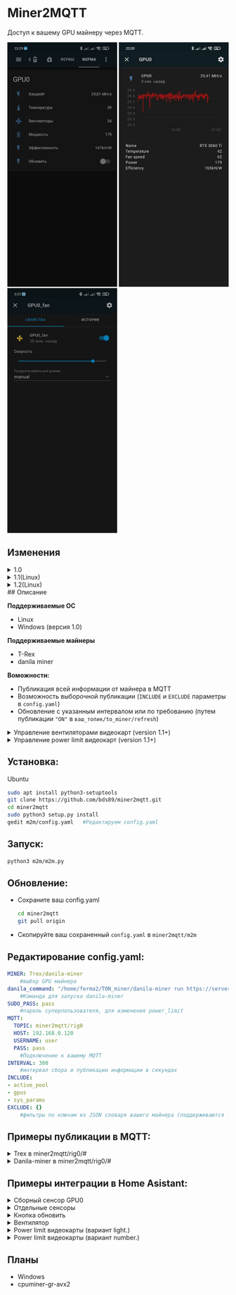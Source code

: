 # Miner2MQTT

Доступ к вашему GPU майнеру через MQTT.

<img src="screenshots/ha.jpg" width="250"> <img src="screenshots/ha_t.jpg" width="250"> <img src="screenshots/ha_fan.jpeg" width="250">

## Изменения

<details>
  <summary>1.0</summary>

- EXE файл для Windows
</details>
<details>
  <summary>1.1(Linux)</summary>

- Управление вентиляторами видеокарт (Linux)

- Упраление power limit видеокарт (требуется SU) (Linux)
</details>
<details>
  <summary>1.2(Linux)</summary>

- Поддержка `danila miner` для майнинга `TON`. (Майнер запускается m2m.py, поэтому необходимо прописать команду для запуска в `config.yaml`. Хэшрейт для нескольких видеокарт будет одинаковым(общим))

- Вывод дополнительных системных параметров: `USED_RAM`, `CPU_temp`, `CPU_freq`, `CPU_FAN`. (если использовали параметр `INCLUDE` в `config.yaml`, необходимо в него добавить: `sys_params`)

- Исправление работы регулировки вентиляторов видекарт с двумя и тремя вентиляторами. (Для видеокарт с одним вентилятором возможны проблемы, не на чем протестировать)
</details>
## Описание

**Поддерживаемые ОС**

- Linux
- Windows (версия 1.0)

**Поддерживаемые майнеры**

- T-Rex
- danila miner

**Воможности:**
- Публикация всей информации от майнера в MQTT
- Возможность выборочной публикации (`INCLUDE` и `EXCLUDE` параметры в `config.yaml`)
- Обновление с указанным интервалом или по требованию (путем публикации `"ON"` в `ваш_топик/to_miner/refresh`)
<details>
  <summary>Управление вентиляторами видеокарт (version 1.1+)</summary>

- Изменение скорости: публикация значения в процентах в топик `ваш_топик/to_miner/<GPU_number>/fan_speed`, топик с текущими значениями в процентах `ваш_топик/from_miner/<GPU_number>/fan_speed`. 
- Включение вентилятора: публикация значения `ON` в топик `ваш_топик/to_miner/<GPU_number>/fan_state`, топик с текущим состоянием `ваш_топик/from_miner/<GPU_number>/fan_state`.
- Изменение режима auto/manual: публикация значения `auto` / `manual`в топик `ваш_топик/to_miner/<GPU_number>/fan_mode`, топик с текущим режимом `ваш_топик/from_miner/<GPU_number>/fan_mode`.
</details>
<details>
  <summary>Управление power limit видеокарт (version 1.1+)</summary>

- Изменение power limit: публикация значения в процентах в топик `ваш_топик/to_miner/<GPU_number>/power_limit`, топик с текущими значениями в процентах `ваш_топик/from_miner/<GPU_number>/power_limit`. 
- Для изменения power limit требуются права SU, необходимо либо вписать `SUDO_PASS` в `config.yaml` либо запускать `m2m.py` с правами sudo.
</details>


## Установка:

  <summary>Ubuntu </summary>
  
  ```bash
  sudo apt install python3-setuptools
  git clone https://github.com/bds89/miner2mqtt.git
  cd miner2mqtt
  sudo python3 setup.py install   
  gedit m2m/config.yaml   #Редактируем config.yaml
  ```

## Запуск:
  ```bash
  python3 m2m/m2m.py
  ```

## Обновление:
- Сохраните ваш config.yaml
  ```bash
  cd miner2mqtt
  git pull origin
  ```
- Скопируйте ваш сохраненный `config.yaml` в `miner2mqtt/m2m`
  
## Редактирование config.yaml:
```yaml
MINER: Trex/danila-miner
    #выбор GPU майнера
danila_command: "/home/ferma2/TON_miner/danila-miner run https://server1.whalestonpool.com your_walet_adress"
    #Команда для запуска danila-miner
SUDO_PASS: pass
    #пароль суперпользователя, для изменения power_limit
MQTT:
  TOPIC: miner2mqtt/rig0
  HOST: 192.168.0.120
  USERNAME: user
  PASS: pass
    #Подключение к вашему MQTT
INTERVAL: 300
    #интервал сбора и публикации информации в секундах
INCLUDE:
- active_pool
- gpus
- sys_params
EXCLUDE: {}
    #фильтры по ключам из JSON словаря вашего майнера (поддерживаются только ключи первого уровня)
```
## Примеры публикации в MQTT:
<details>
  <summary>Trex в miner2mqtt/rig0/#</summary>

```json
{
  // Number of accepted shares count
  "accepted_count": 6,
  
  // Information about the pool your miner is currently connected to
  "active_pool":
  {
    // Current pool difficulty
    "difficulty": 5,
    
    // Pool latency
    "ping": 97,
    
    // Number of connection attempts in case of connection loss
    "retries": 0,
    
    // Pool connection string
    "url": "stratum+tcp://...",
    
    // Usually your wallet address
    "user": "..."
  },
  
  // Algorithm which was set in config
  "algorithm": "x16r",

  // HTTP API protocol version   
  "api": "1.2",

  // CUDA toolkit version used to built the miner
  "cuda": "9.10",

  // Software description
  "description": "T-Rex NVIDIA GPU miner",
  
  // Current network difficulty
  "difficulty": 31968.245093004043,

  // Total number of GPUs installed in your system
  "gpu_total": 1,
  
  // List of all currently working GPUs in your system with its stats
  "gpus": [{
    // Internal device id, useful for devs
    "device_id": 0,                        

    // Fan blades rotation speed in % of the max speed
    "fan_speed": 66,                       

    // User defined device id in config
    "gpu_user_id": 0,                        

    // Average hashrate per N sec defined in config
    "hashrate": 4529054,                   

    // Average hashrate per day
    "hashrate_day": 5023728,    

    // Average hashrate per hour
    "hashrate_hour": 0,          

    // Average hashrate per minute
    "hashrate_minute": 4671930,    

    // User defined intensity
    "intensity": 21.5,        

    // Current device name.
    "name": "GeForce GTX 1050",

    // Current device temperature.
    "temperature": 80,            

    // Current device vendor.
    "vendor": "Gigabyte", 

    // Device state. Might appear if device reached heat limit. (set by --temperature-limit)
    "disabled":true,                       

    // Device temperature at disable. Might appear if device reached heat limit.
    "disabled_at_temperature": 77,
    
    // Shares stat for the device.
    "shares": {
        "accepted_count": 3,
        "invalid_count": 0,
        "rejected_count": 0,
        "solved_count": 0
    }
  }],
  
  // Total average sum of hashrates for all active devices per N sec defined in config.
  "hashrate": 4529054,                       

  // Total average sum of hashrates for a day.
  "hashrate_day": 5023728,                   

  // Total average sum of hashrates for an hour.
  "hashrate_hour": 0,                        

  // Total average sum of hashrates for a minute.
  "hashrate_minute": 4671930,                

  // Application name
  "name": "t-rex",

  // Operating system
  "os": "linux",

  // This is number of rejected shares count.
  "rejected_count": 0,                       

  // This is number of found blocks.
  "solved_count": 0,                

  // Current time in sec from the beginning of the epoch. (ref: https://www.epochconverter.com)
  "ts": 1537095257,                          

  // Uptime in sec. This shows how long the miner has been running for.
  "uptime": 108,                             

  // Miner version.
  "version": "0.6.5",

  // Information about available update. Appears in case update is available.
  "updates":{                                

    // Url of file archive to download.
    "url": "https://fileurl",          

    // Signature of update pack (md5).
    "md5sum": "md5...",               

    // T-Rex version in update.
    "version": "0.8.0",        

    // Short info about changes in update.
    "notes": "short update info",         

    // Whole info about changes in update.
    "notes_full": "full update info",     

    // Information about current update download.
    "download_status":
    {
      // Total bytes downloaded.
      "downloaded_bytes": 1775165,

      // Total bytes to download.
      "total_bytes": 5245345,

      // Last error if download failed.
      "last_error":"",

      // Time elapsed since first byte downloaded.
      "time_elapsed_sec": 2.887111,

      // Download service state.
      "update_in_progress": true,

      // Download service named state. ("started", "downloading", "finished", "error", "idle")
      "update_state": "downloading",

      // Url of file in operation.
      "url": "https://fileurl"
    },
  "sys_params": {
        "used_ram": 77.9,
        "cpu_temp": 40,
        "cpu_freq": 3300,
        "cpu_fan": 986
  }
}
```
</details>

<details>
  <summary>Danila-miner в miner2mqtt/rig0/#</summary>

```json
{
    "gpus": [
        {
            "hashrate": 1019340000,
            "hashrate_hour": 1019340000,
            "hashrate_minute": 1019340000,
            "name": "NVIDIA GeForce RTX 3060 Ti",
            "power": 156,
            "fan_speed": 40,
            "temperature": 38,
            "efficiency": 6534231,
            "shares": "0"
        }
    ],
    "sys_params": {
        "used_ram": 77.1,
        "cpu_temp": 37,
        "cpu_freq": 3300,
        "cpu_fan": 986
    }
}
```
</details>

## Примеры интеграции в Home Asistant:
<details>
  <summary>Сборный сенсор GPU0</summary>

```yaml
sensor:
  - platform: mqtt
    name: "GPU0"
    state_topic: "miner2mqtt/rig0"
    unit_of_measurement: "MH/s"
    value_template: "{{ (value_json.gpus.0.hashrate_minute/1000000)|round(2) }}"
    device_class: power
    expire_after: 660
    json_attributes_topic: "miner2mqtt/rig0"
    json_attributes_template: >
      { "name": "{{value_json.gpus.0.name}}",
        "temperature": "{{value_json.gpus.0.temperature}}",
        "fan_speed": "{{value_json.gpus.0.fan_speed}}",
        "power": "{{value_json.gpus.0.power}}",
        "efficiency": "{{value_json.gpus.0.efficiency}}" }
```
</details>
<details>
  <summary>Отдельные сенсоры</summary>

```yaml
sensor:
  - platform: mqtt
    name: "GPU0_hash"
    state_topic: "miner2mqtt/rig0"
    unit_of_measurement: "MH/s"
    value_template: "{{ (value_json.gpus.0.hashrate_minute/1000000)|round(2) }}"
    device_class: power
    expire_after: 660
    json_attributes_topic: "miner2mqtt/rig0"

  - platform: mqtt
    name: "GPU0_name"
    state_topic: "miner2mqtt/rig0"
    value_template: "{{value_json.gpus.0.vendor|string + ' '|string + value_json.gpus.0.name|string}}"
    json_attributes_topic: "miner2mqtt/rig0"
    
  - platform: mqtt
    name: "GPU0_temperature"
    state_topic: "miner2mqtt/rig0"
    unit_of_measurement: "°C"
    value_template: "{{value_json.gpus.0.temperature}}"
    expire_after: 660
    json_attributes_topic: "miner2mqtt/rig0"
    
  - platform: mqtt
    name: "GPU0_fan_speed"
    state_topic: "miner2mqtt/rig0"
    unit_of_measurement: "%"
    value_template: "{{value_json.gpus.0.fan_speed}}"
    device_class: power_factor
    expire_after: 660
    json_attributes_topic: "miner2mqtt/rig0"
    
  - platform: mqtt
    name: "GPU0_power"
    state_topic: "miner2mqtt/rig0"
    unit_of_measurement: "kW/h"
    value_template: "{{value_json.gpus.0.power}}"
    device_class: power
    expire_after: 660
    json_attributes_topic: "miner2mqtt/rig0"   
    
  - platform: mqtt
    name: "GPU0_efficiency"
    state_topic: "miner2mqtt/rig0"
    unit_of_measurement: "kH/W"
    value_template: "{{value_json.gpus.0.efficiency.split('kH/W')[0]|int}}"
    device_class: power
    expire_after: 660
    json_attributes_topic: "miner2mqtt/rig0" 
```
</details>
<details>
  <summary>Кнопка обновить</summary>

```yaml
switch:
  - platform: mqtt
    unique_id: m2m_refresh
    name: "m2m_refresh"
    state_topic: "miner2mqtt/rig0/to_miner/refresh"
    command_topic: "miner2mqtt/rig0/to_miner/refresh"
    payload_on: "ON"
    payload_off: "OFF"
    state_on: "ON"
    state_off: "OFF"
```
</details>
<details>
  <summary>Вентилятор</summary>

```yaml
fan:
  - platform: mqtt
    name: "GPU0_fan"
    state_topic: "miner2mqtt/rig0/from_miner/0/fan_state"
    command_topic: "miner2mqtt/rig0/to_miner/0/fan_state"
    percentage_state_topic: "miner2mqtt/rig0/from_miner/0/fan_speed"
    percentage_command_topic: "miner2mqtt/rig0/to_miner/0/fan_speed"
    preset_mode_state_topic: "miner2mqtt/rig0/from_miner/0/fan_mode"
    preset_mode_command_topic: "miner2mqtt/rig0/to_miner/0/fan_mode"
    preset_modes:
      -  "auto"
      -  "manual"
```
</details>
<details>
  <summary>Power limit видеокарты (вариант light.)</summary>

```yaml
light:
  - platform: mqtt
    name: "GPU0_power_limit"
    state_topic: "miner2mqtt/rig0/from_miner/0/state"
    command_topic: "miner2mqtt/rig0/to_miner/0/state"
    icon: mdi:lightning-bolt-circle
    brightness_scale: 240
    max_mireds: 240
    min_mireds: 100
    brightness_state_topic: "miner2mqtt/rig0/from_miner/0/power_limit"
    brightness_command_topic: "miner2mqtt/rig0/to_miner/0/power_limit"
```
</details>
<details>
  <summary>Power limit видеокарты (вариант number.)</summary>

```yaml
number:
  - platform: mqtt
    name: "GPU0_power_limit"
    state_topic: "miner2mqtt/rig0/from_miner/0/power_limit"
    command_topic: "miner2mqtt/rig0/to_miner/0/power_limit"
    icon: mdi:lightning-bolt-circle
    min: 100
    max: 240
```
</details>

## Планы
- Windows
- cpuminer-gr-avx2
